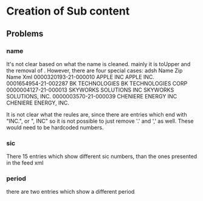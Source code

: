 # Creation of Sub content

## Problems
### name 
It's not clear based on what the name is cleaned. mainly it is toUpper and the removal of \. 
However, there are four special cases:
adsh                    Name Zip                Name Xml
0000320193-21-000010    APPLE INC               APPLE INC.        
0001654954-21-002287    BK TECHNOLOGIES         BK TECHNOLOGIES CORP
0000004127-21-000013    SKYWORKS SOLUTIONS INC  SKYWORKS SOLUTIONS, INC.
0000003570-21-000039    CHENIERE ENERGY INC     CHENIERE ENERGY, INC.

It is not clear what the reules are, since there are entries which end with "INC.", or ", INC"
so it is not possible to just remove '.' and ',' as well. These would need to be hardcoded numbers.


### sic
There 15 entries which show different sic numbers, than the ones presented in the feed xml

### period
there are two entries which show a different period


